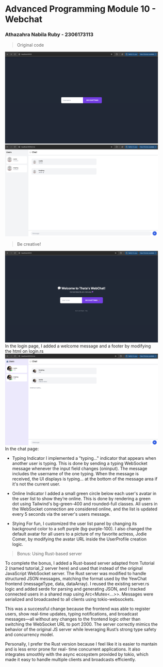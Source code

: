 # Advanced Programming Module 10 - Webchat
### Athazahra Nabila Ruby - 2306173113

> Original code
 
![Login](images/login.png)
![Chat](images/chat.png)

> Be creative!
 
![Login](images/login_after.png)
In the login page, I added a welcome message and a footer by modifying the html on login.rs
![Chat](images/chat_after.png)
In the chat page:
- Typing Indicator
I implemented a "typing..." indicator that appears when another user is typing. This is done by sending a typing WebSocket message whenever the input field changes (oninput). The message includes the username of the one typing. When the message is received, the UI displays <username> is typing... at the bottom of the message area if it's not the current user.

- Online Indicator
I added a small green circle below each user's avatar in the user list to show they’re online. This is done by rendering a green dot using Tailwind's bg-green-400 and rounded-full classes. All users in the WebSocket connection are considered online, and the list is updated every 5 seconds via the server's users message.

- Stying
For fun, I customized the user list panel by changing its background color to a soft purple (bg-purple-100). I also changed the default avatar for all users to a picture of my favorite actress, Jodie Comer, by modifying the avatar URL inside the UserProfile creation logic.

> Bonus: Using Rust-based server
 
To complete the bonus, I added a Rust-based server adapted from Tutorial 2 (named tutorial_2 server here) and used that instead of the original JavaScript WebSocket server. The Rust server was modified to handle structured JSON messages, matching the format used by the YewChat frontend (messageType, data, dataArray). I reused the existing server.rs logic and added serde for parsing and generating JSON, and I tracked connected users in a shared map using Arc<Mutex<...>>. Messages were serialized and broadcasted to all clients using tokio-websockets.

This was a successful change because the frontend was able to register users, show real-time updates, typing notifications, and broadcast messages—all without any changes to the frontend logic other than switching the WebSocket URL to port 2000. The server correctly mimics the behavior of the original JS server while leveraging Rust’s strong type safety and concurrency model.

Personally, I prefer the Rust version because I feel like it is easier to mantain and is less error prone for real- time concurrent applications. It also integrates smoothly with the async ecosystem provided by tokio, which made it easy to handle multiple clients and broadcasts efficiently.